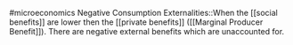 #microeconomics 
Negative Consumption Externalities::When the [[social benefits]] are lower then the [[private benefits]] ([[Marginal Producer Benefit]]). There are negative external benefits which are unaccounted for. 